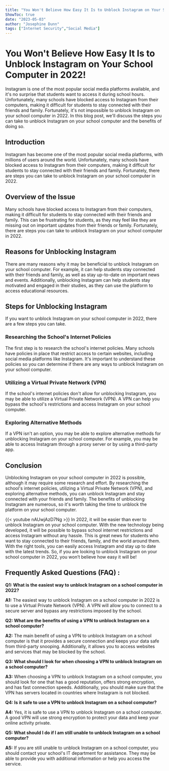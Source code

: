 ```yaml
---
title: "You Won't Believe How Easy It Is to Unblock Instagram on Your School Computer in 2022!"
ShowToc: true 
date: "2023-05-03"
author: "Josephine Dunn" 
tags: ["Internet Security","Social Media"]
---
```

# You Won't Believe How Easy It Is to Unblock Instagram on Your School Computer in 2022!

Instagram is one of the most popular social media platforms available, and it's no surprise that students want to access it during school hours. Unfortunately, many schools have blocked access to Instagram from their computers, making it difficult for students to stay connected with their friends and family. Fortunately, it's not impossible to unblock Instagram on your school computer in 2022. In this blog post, we'll discuss the steps you can take to unblock Instagram on your school computer and the benefits of doing so.

## Introduction

Instagram has become one of the most popular social media platforms, with millions of users around the world. Unfortunately, many schools have blocked access to Instagram from their computers, making it difficult for students to stay connected with their friends and family. Fortunately, there are steps you can take to unblock Instagram on your school computer in 2022. 

## Overview of the Issue

Many schools have blocked access to Instagram from their computers, making it difficult for students to stay connected with their friends and family. This can be frustrating for students, as they may feel like they are missing out on important updates from their friends or family. Fortunately, there are steps you can take to unblock Instagram on your school computer in 2022. 

## Reasons for Unblocking Instagram

There are many reasons why it may be beneficial to unblock Instagram on your school computer. For example, it can help students stay connected with their friends and family, as well as stay up-to-date on important news and events. Additionally, unblocking Instagram can help students stay motivated and engaged in their studies, as they can use the platform to access educational resources. 

## Steps for Unblocking Instagram

If you want to unblock Instagram on your school computer in 2022, there are a few steps you can take. 

### Researching the School's Internet Policies

The first step is to research the school's internet policies. Many schools have policies in place that restrict access to certain websites, including social media platforms like Instagram. It's important to understand these policies so you can determine if there are any ways to unblock Instagram on your school computer. 

### Utilizing a Virtual Private Network (VPN)

If the school's internet policies don't allow for unblocking Instagram, you may be able to utilize a Virtual Private Network (VPN). A VPN can help you bypass the school's restrictions and access Instagram on your school computer. 

### Exploring Alternative Methods

If a VPN isn't an option, you may be able to explore alternative methods for unblocking Instagram on your school computer. For example, you may be able to access Instagram through a proxy server or by using a third-party app. 

## Conclusion

Unblocking Instagram on your school computer in 2022 is possible, although it may require some research and effort. By researching the school's internet policies, utilizing a Virtual Private Network (VPN), and exploring alternative methods, you can unblock Instagram and stay connected with your friends and family. The benefits of unblocking Instagram are numerous, so it's worth taking the time to unblock the platform on your school computer.

{{< youtube nAUwjAzD7Ng >}} 
In 2022, it will be easier than ever to unblock Instagram on your school computer. With the new technology being developed, it will be possible to bypass school internet restrictions and access Instagram without any hassle. This is great news for students who want to stay connected to their friends, family, and the world around them. With the right tools, you can easily access Instagram and stay up to date with the latest trends. So, if you are looking to unblock Instagram on your school computer in 2022, you won’t believe how easy it will be!

## Frequently Asked Questions (FAQ) :
**Q1: What is the easiest way to unblock Instagram on a school computer in 2022?**

**A1:** The easiest way to unblock Instagram on a school computer in 2022 is to use a Virtual Private Network (VPN). A VPN will allow you to connect to a secure server and bypass any restrictions imposed by the school.

**Q2: What are the benefits of using a VPN to unblock Instagram on a school computer?**

**A2:** The main benefit of using a VPN to unblock Instagram on a school computer is that it provides a secure connection and keeps your data safe from third-party snooping. Additionally, it allows you to access websites and services that may be blocked by the school.

**Q3: What should I look for when choosing a VPN to unblock Instagram on a school computer?**

**A3:** When choosing a VPN to unblock Instagram on a school computer, you should look for one that has a good reputation, offers strong encryption, and has fast connection speeds. Additionally, you should make sure that the VPN has servers located in countries where Instagram is not blocked.

**Q4: Is it safe to use a VPN to unblock Instagram on a school computer?**

**A4:** Yes, it is safe to use a VPN to unblock Instagram on a school computer. A good VPN will use strong encryption to protect your data and keep your online activity private.

**Q5: What should I do if I am still unable to unblock Instagram on a school computer?**

**A5:** If you are still unable to unblock Instagram on a school computer, you should contact your school's IT department for assistance. They may be able to provide you with additional information or help you access the service.


